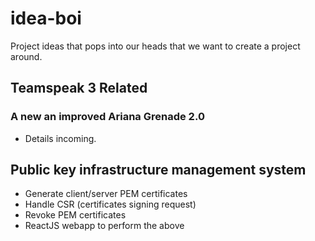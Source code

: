 # idea-boi
Project ideas that pops into our heads that we want to create a project around.

## Teamspeak 3 Related
### A new an improved Ariana Grenade 2.0
- Details incoming.

## Public key infrastructure management system
 * Generate client/server PEM certificates
 * Handle CSR (certificates signing request)
 * Revoke PEM certificates
 * ReactJS webapp to perform the above
